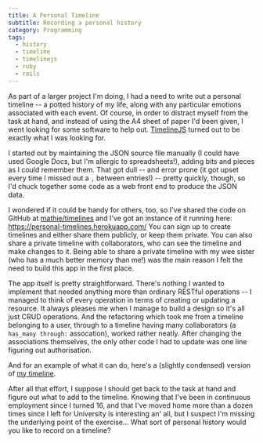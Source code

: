 ```yaml
---
title: A Personal Timeline
subtitle: Recording a personal history
category: Programming
tags:
  - history
  - timeline
  - timelinejs
  - ruby
  - rails
---
```


As part of a larger project I'm doing, I had a need to write out a personal
timeline -- a potted history of my life, along with any particular emotions
associated with each event. Of course, in order to distract myself from the
task at hand, and instead of using the A4 sheet of paper I'd been given, I went
looking for some software to help out.
[TimelineJS](http://timeline.knightlab.com/) turned out to be exactly what I
was looking for.

I started out by maintaining the JSON source file manually (I could have used
Google Docs, but I'm allergic to spreadsheets!), adding bits and pieces as I
could remember them. That got dull -- and error prone (it got upset every time
I missed out a `,` between entries!) -- pretty quickly, though, so I'd chuck
together some code as a web front end to produce the JSON data.

I wondered if it could be handy for others, too, so I've shared the code on
GitHub at [mathie/timelines](https://github.com/mathie/timelines/) and I've got
an instance of it running here: <https://personal-timelines.herokuapp.com/> You
can sign up to create timelines and either share them publicly, or keep them
private. You can also share a private timeline with collaborators, who can see
the timeline and make changes to it. Being able to share a private timeline
with my wee sister (who has a much better memory than me!) was the main reason
I felt the need to build this app in the first place.

The app itself is pretty straightforward. There's nothing I wanted to implement
that needed anything more than ordinary RESTful operations -- I managed to
think of every operation in terms of creating or updating a resource. It always
pleases me when I manage to build a design so it's all just CRUD operations.
And the refactoring which took me from a timeline belonging to a user, through
to a timeline having many collaborators (a `has_many through:` assocation),
worked rather neatly. After changing the associations themselves, the only
other code I had to update was one line figuring out authorisation.

And for an example of what it can do, here's a (slightly condensed) version of
[my timeline](https://personal-timelines.herokuapp.com/timelines/a7cefba9-9fcf-4ab0-be3b-e0d74d94ad7e).

After all that effort, I suppose I should get back to the task at hand and
figure out what to add to the timeline. Knowing that I've been in continuous
employment since I turned 16, and that I've moved home more than a dozen times
since I left for University is interesting an' all, but I suspect I'm missing
the underlying point of the exercise... What sort of personal history would you
like to record on a timeline?
